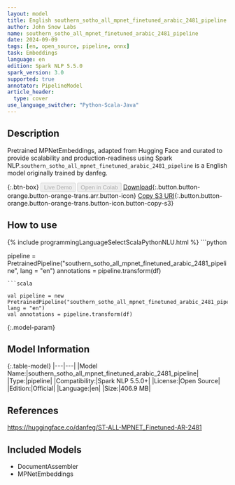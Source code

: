 ```yaml
---
layout: model
title: English southern_sotho_all_mpnet_finetuned_arabic_2481_pipeline pipeline MPNetEmbeddings from danfeg
author: John Snow Labs
name: southern_sotho_all_mpnet_finetuned_arabic_2481_pipeline
date: 2024-09-09
tags: [en, open_source, pipeline, onnx]
task: Embeddings
language: en
edition: Spark NLP 5.5.0
spark_version: 3.0
supported: true
annotator: PipelineModel
article_header:
  type: cover
use_language_switcher: "Python-Scala-Java"
---
```


## Description

Pretrained MPNetEmbeddings, adapted from Hugging Face and curated to provide scalability and production-readiness using Spark NLP.`southern_sotho_all_mpnet_finetuned_arabic_2481_pipeline` is a English model originally trained by danfeg.

{:.btn-box}
<button class="button button-orange" disabled>Live Demo</button>
<button class="button button-orange" disabled>Open in Colab</button>
[Download](https://s3.amazonaws.com/auxdata.johnsnowlabs.com/public/models/southern_sotho_all_mpnet_finetuned_arabic_2481_pipeline_en_5.5.0_3.0_1725875142239.zip){:.button.button-orange.button-orange-trans.arr.button-icon}
[Copy S3 URI](s3://auxdata.johnsnowlabs.com/public/models/southern_sotho_all_mpnet_finetuned_arabic_2481_pipeline_en_5.5.0_3.0_1725875142239.zip){:.button.button-orange.button-orange-trans.button-icon.button-copy-s3}

## How to use



<div class="tabs-box" markdown="1">
{% include programmingLanguageSelectScalaPythonNLU.html %}
```python

pipeline = PretrainedPipeline("southern_sotho_all_mpnet_finetuned_arabic_2481_pipeline", lang = "en")
annotations =  pipeline.transform(df)   

```
```scala

val pipeline = new PretrainedPipeline("southern_sotho_all_mpnet_finetuned_arabic_2481_pipeline", lang = "en")
val annotations = pipeline.transform(df)

```
</div>

{:.model-param}
## Model Information

{:.table-model}
|---|---|
|Model Name:|southern_sotho_all_mpnet_finetuned_arabic_2481_pipeline|
|Type:|pipeline|
|Compatibility:|Spark NLP 5.5.0+|
|License:|Open Source|
|Edition:|Official|
|Language:|en|
|Size:|406.9 MB|

## References

https://huggingface.co/danfeg/ST-ALL-MPNET_Finetuned-AR-2481

## Included Models

- DocumentAssembler
- MPNetEmbeddings
